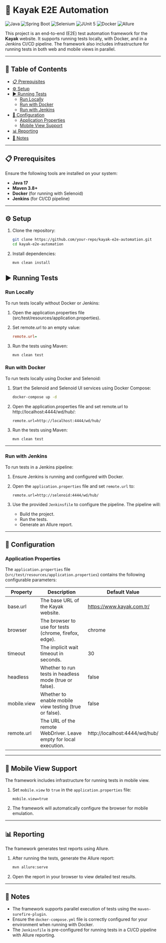 # 🚀 Kayak E2E Automation

![Java](https://img.shields.io/badge/Java-17-blue?style=flat-square&logo=java)
![Spring Boot](https://img.shields.io/badge/Spring%20Boot-3.2.5-brightgreen?style=flat-square&logo=springboot)
![Selenium](https://img.shields.io/badge/Selenium-4.25.0-green?style=flat-square&logo=selenium)
![JUnit 5](https://img.shields.io/badge/JUnit-5.10.1-orange?style=flat-square&logo=junit5)
![Docker](https://img.shields.io/badge/Docker-Enabled-blue?style=flat-square&logo=docker)
![Allure](https://img.shields.io/badge/Allure-Reporting-purple?style=flat-square&logo=allure)

This project is an end-to-end (E2E) test automation framework for the **Kayak** website. It supports running tests locally, with Docker, and in a Jenkins CI/CD pipeline. The framework also includes infrastructure for running tests in both web and mobile views in parallel.

---

## 📖 Table of Contents
- [📋 Prerequisites](#-prerequisites)
- [⚙️ Setup](#️-setup)
- [▶️ Running Tests](#️-running-tests)
    - [Run Locally](#run-locally)
    - [Run with Docker](#run-with-docker)
    - [Run with Jenkins](#run-with-jenkins)
- [🔧 Configuration](#-configuration)
    - [Application Properties](#application-properties)
    - [Mobile View Support](#mobile-view-support)
- [📊 Reporting](#-reporting)
- [📌 Notes](#-notes)

---

## 📋 Prerequisites

Ensure the following tools are installed on your system:

- **Java 17**
- **Maven 3.8+**
- **Docker** (for running with Selenoid)
- **Jenkins** (for CI/CD pipeline)

---

## ⚙️ Setup

1. Clone the repository:
   ```bash
   git clone https://github.com/your-repo/kayak-e2e-automation.git
   cd kayak-e2e-automation
    ```
2. Install dependencies:
   ```bash
   mvn clean install
    ```

## ▶️ Running Tests
### Run Locally

To run tests locally without Docker or Jenkins:


1. Open the application.properties file (src/test/resources/application.properties).
2. Set remote.url to an empty value:
    ```ini
   remote.url=
    ```

3. Run the tests using Maven:
    ```bash
   mvn clean test
    ```

### Run with Docker
To run tests locally using Docker and Selenoid:

1. Start the Selenoid and Selenoid UI services using Docker Compose:
   ```bash
   docker-compose up -d
    ```
2. Open the application.properties file and set remote.url to http://localhost:4444/wd/hub/:

    ```
    remote.url=http://localhost:4444/wd/hub/
    ```
3. Run the tests using Maven:
    ```bash
   mvn clean test
    ```

---

### Run with Jenkins
To run tests in a Jenkins pipeline:

1. Ensure Jenkins is running and configured with Docker.

2. Open the `application.properties` file and set `remote.url` to:
   ```properties
   remote.url=http://selenoid:4444/wd/hub/
   ```

3. Use the provided `Jenkinsfile` to configure the pipeline. The pipeline will:
    - Build the project.
    - Run the tests.
    - Generate an Allure report.


---

## 🔧 Configuration

### Application Properties
The `application.properties` file (`src/test/resources/application.properties`) contains the following configurable parameters:

| Property     | Description                                                 | Default Value               |
|--------------|-------------------------------------------------------------|-----------------------------|
| base.url     | The base URL of the Kayak website.                          | https://www.kayak.com.tr/   |
| browser      | The browser to use for tests (chrome, firefox, edge).       | chrome                      |
| timeout      | The implicit wait timeout in seconds.                       | 30                          |
| headless     | Whether to run tests in headless mode (true or false).      | false                       |
| mobile.view  | Whether to enable mobile view testing (true or false).      | false                       |
| remote.url   | The URL of the remote WebDriver. Leave empty for local execution. | http://localhost:4444/wd/hub/ |

---

## 📱 Mobile View Support
The framework includes infrastructure for running tests in mobile view.

1. Set `mobile.view` to `true` in the `application.properties` file:
   ```properties
   mobile.view=true
   ```

2. The framework will automatically configure the browser for mobile emulation.

---

## 📊 Reporting
The framework generates test reports using Allure.

1. After running the tests, generate the Allure report:
   ```bash
   mvn allure:serve
   ```

2. Open the report in your browser to view detailed test results.

---

## 📌 Notes

- The framework supports parallel execution of tests using the `maven-surefire-plugin`.
- Ensure the `docker-compose.yml` file is correctly configured for your environment when running with Docker.
- The `Jenkinsfile` is pre-configured for running tests in a CI/CD pipeline with Allure reporting.